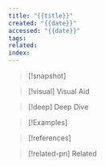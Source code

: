 ```yaml
---
title: "{{title}}"
created: "{{date}}"
accessed: "{{date}}"
tags: 
related: 
index:
---
```

>[!snapshot]
>

>[!visual] Visual Aid
>

>[!deep] Deep Dive
>

>[!Examples]

>[!references]

>[!related-pn] Related